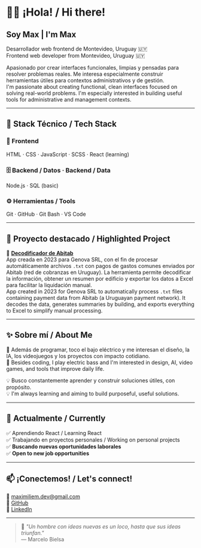 # 👋🏻 ¡Hola! / Hi there!

## Soy Max | I'm Max

Desarrollador web frontend de Montevideo, Uruguay 🇺🇾  
Frontend web developer from Montevideo, Uruguay 🇺🇾

Apasionado por crear interfaces funcionales, limpias y pensadas para resolver problemas reales. Me interesa especialmente construir herramientas útiles para contextos administrativos y de gestión.  
I'm passionate about creating functional, clean interfaces focused on solving real-world problems. I'm especially interested in building useful tools for administrative and management contexts.

---

## 🧰 Stack Técnico / Tech Stack

### 🎨 Frontend  
HTML · CSS · JavaScript · SCSS · React (learning)

### 🗄️ Backend / Datos · Backend / Data  
Node.js · SQL (basic)

### ⚙️ Herramientas / Tools  
Git · GitHub · Git Bash · VS Code

---

## 🧩 Proyecto destacado / Highlighted Project

🔎 **[Decodificador de Abitab](https://github.com/Maximiliem/decodificador-abitab)**  
App creada en 2023 para Genova SRL, con el fin de procesar automáticamente archivos `.txt` con pagos de gastos comunes enviados por Abitab (red de cobranzas en Uruguay). La herramienta permite decodificar la información, obtener un resumen por edificio y exportar los datos a Excel para facilitar la liquidación manual.  
App created in 2023 for Genova SRL to automatically process `.txt` files containing payment data from Abitab (a Uruguayan payment network). It decodes the data, generates summaries by building, and exports everything to Excel to simplify manual processing.

---

## ✨ Sobre mí / About Me

🎸 Además de programar, toco el bajo eléctrico y me interesan el diseño, la IA, los videojuegos y los proyectos con impacto cotidiano.  
🎸 Besides coding, I play electric bass and I'm interested in design, AI, video games, and tools that improve daily life.

💡 Busco constantemente aprender y construir soluciones útiles, con propósito.  
💡 I'm always learning and aiming to build purposeful, useful solutions.

---

## 📍 Actualmente / Currently

✅ Aprendiendo React / Learning React  
✅ Trabajando en proyectos personales / Working on personal projects  
✅ **Buscando nuevas oportunidades laborales**  
✅ **Open to new job opportunities**

---

## 📫 ¡Conectemos! / Let's connect!

📧 maximiliem.dev@gmail.com  
🐙 [GitHub](https://github.com/Maximiliem)  
💼 [LinkedIn](https://www.linkedin.com/in/maximiliano-bertta-borges/) 

---

> 💬 *"Un hombre con ideas nuevas es un loco, hasta que sus ideas triunfan."*  
> — Marcelo Bielsa
